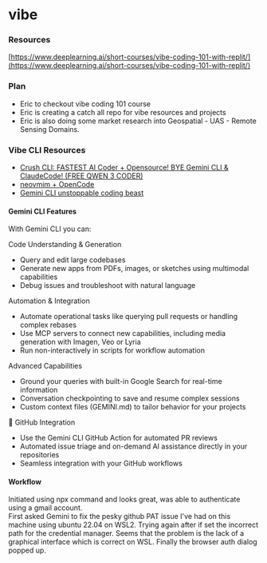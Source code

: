 # vibe
### Resources
[https://www.deeplearning.ai/short-courses/vibe-coding-101-with-replit/](https://www.deeplearning.ai/short-courses/vibe-coding-101-with-replit/)

### Plan 
- Eric to checkout vibe coding 101 course 
- Eric is creating a catch all repo for vibe resources and projects 
- Eric is also doing some market research into Geospatial - UAS - Remote Sensing Domains.

### Vibe CLI Resources
- [Crush CLI: FASTEST AI Coder + Opensource! BYE Gemini CLI & ClaudeCode! (FREE QWEN 3 CODER)](https://youtu.be/kH8NFQ7TkiU?si=Az9Om19lkgbaRY0E)
- [neovmim + OpenCode](https://youtu.be/3szpSiGjBkQ?si=0Jy28ZXPlLt1KgqT)
- [Gemini CLI unstoppable coding beast](https://youtu.be/YAy7kd5Nqm0?si=gUduwvRdTa13SOoI)


#### Gemini CLI Features
With Gemini CLI you can:

Code Understanding & Generation
- Query and edit large codebases
- Generate new apps from PDFs, images, or sketches using multimodal capabilities
- Debug issues and troubleshoot with natural language

Automation & Integration
- Automate operational tasks like querying pull requests or handling complex rebases
- Use MCP servers to connect new capabilities, including media generation with Imagen, Veo or Lyria
- Run non-interactively in scripts for workflow automation

Advanced Capabilities
- Ground your queries with built-in Google Search for real-time information
- Conversation checkpointing to save and resume complex sessions
- Custom context files (GEMINI.md) to tailor behavior for your projects

🔗  GitHub Integration
- Use the Gemini CLI GitHub Action for automated PR reviews
- Automated issue triage and on-demand AI assistance directly in your repositories
- Seamless integration with your GitHub workflows

#### Workflow
Initiated using npx command and looks great, was able to authenticate using a gmail account.  
First asked Gemini to fix the pesky github PAT issue I've had on this machine using ubuntu 22.04 on WSL2.
Trying again after if set the incorrect path for the credential manager.
Seems that the problem is the lack of a graphical interface which is correct on WSL.
Finally the browser auth dialog popped up.

